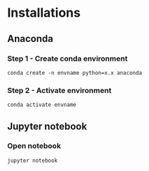 # Installations
## Anaconda

### Step 1 - Create conda environment

```conda create -n envname python=x.x anaconda```

### Step 2 - Activate environment

```conda activate envname```

## Jupyter notebook

### Open notebook

```jupyter notebook```
